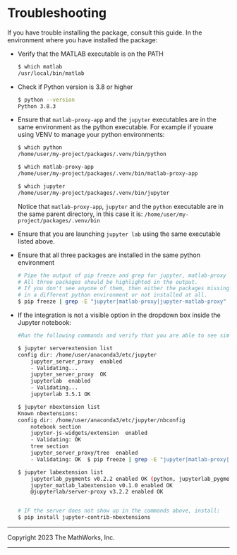 # Troubleshooting

If you have trouble installing the package, consult this guide. In the environment where you have installed the package:

* Verify that the MATLAB executable is on the PATH
    ```bash
    $ which matlab
    /usr/local/bin/matlab
    ```

* Check if Python version is 3.8 or higher
    ```bash
    $ python --version
    Python 3.8.3
    ```

* Ensure that `matlab-proxy-app` and the `jupyter` executables are in the same environment as the python executable.
    For example if youare using VENV to manage your python environments:
    ```bash
    $ which python
    /home/user/my-project/packages/.venv/bin/python

    $ which matlab-proxy-app
    /home/user/my-project/packages/.venv/bin/matlab-proxy-app

    $ which jupyter
    /home/user/my-project/packages/.venv/bin/jupyter
    ```
    Notice that `matlab-proxy-app`, `jupyter` and the `python` executable are in the same parent directory, in this case it is: `/home/user/my-project/packages/.venv/bin`

* Ensure that you are launching `jupyter lab` using the same executable listed above.

* Ensure that all three packages are installed in the same python environment
    ```bash
    # Pipe the output of pip freeze and grep for jupyter, matlab-proxy and jupyter-matlab-proxy.
    # All three packages should be highlighted in the output.
    # If you don't see anyone of them, then either the packages missing in the output have been installed
    # in a different python environment or not installed at all.
    $ pip freeze | grep -E "jupyter|matlab-proxy|jupyter-matlab-proxy"
    ```

* If the integration is not a visible option in the dropdown box inside the Jupyter notebook:
    ```bash
    #Run the following commands and verify that you are able to see similar output:
    
    $ jupyter serverextension list
    config dir: /home/user/anaconda3/etc/jupyter
        jupyter_server_proxy  enabled
        - Validating...
        jupyter_server_proxy  OK
        jupyterlab  enabled
        - Validating...
        jupyterlab 3.5.1 OK
    
    $ jupyter nbextension list
    Known nbextensions:
    config dir: /home/user/anaconda3/etc/jupyter/nbconfig
        notebook section
        jupyter-js-widgets/extension  enabled
        - Validating: OK
        tree section
        jupyter_server_proxy/tree  enabled
        - Validating: OK  $ pip freeze | grep -E "jupyter|matlab-proxy|jupyter-matlab-proxy"
    
    $ jupyter labextension list
        jupyterlab_pygments v0.2.2 enabled OK (python, jupyterlab_pygments)
        jupyter_matlab_labextension v0.1.0 enabled OK
        @jupyterlab/server-proxy v3.2.2 enabled OK


    # IF the server does not show up in the commands above, install:
    $ pip install jupyter-contrib-nbextensions
    ```

----

Copyright 2023 The MathWorks, Inc.

----
